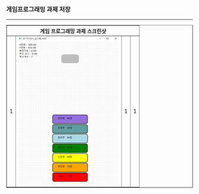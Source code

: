 <h3>게임프로그래밍 과제 저장</h3> <hr>

<table border="1">
  <th colspan="4"> 게임 프로그래밍 과제 스크린샷 </th>
  <tr>
  <td>1</td>
    <td><img src="HW2\hw2.png"></td>
  <td>1</td>
  <td>1</td>
  </tr>
</table>

